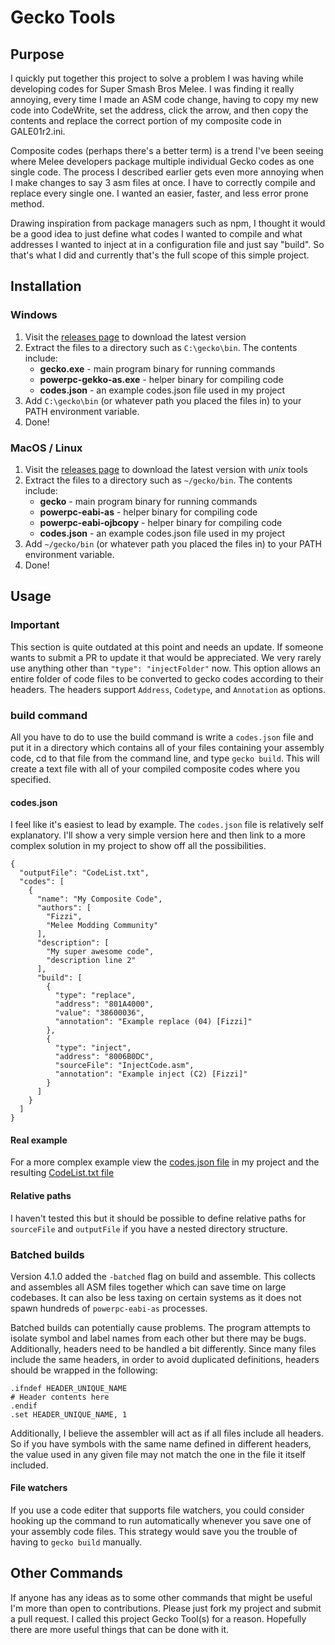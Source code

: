 # Gecko Tools
## Purpose
I quickly put together this project to solve a problem I was having while developing codes for Super Smash Bros Melee. I was finding it really annoying, every time I made an ASM code change, having to copy my new code into CodeWrite, set the address, click the arrow, and then copy the contents and replace the correct portion of my composite code in GALE01r2.ini.

Composite codes (perhaps there's a better term) is a trend I've been seeing where Melee developers package multiple individual Gecko codes as one single code. The process I described earlier gets even more annoying when I make changes to say 3 asm files at once. I have to correctly compile and replace every single one. I wanted an easier, faster, and less error prone method.

Drawing inspiration from package managers such as npm, I thought it would be a good idea to just define what codes I wanted to compile and what addresses I wanted to inject at in a configuration file and just say "build". So that's what I did and currently that's the full scope of this simple project.
## Installation
### Windows 
1. Visit the [releases page](https://github.com/JLaferri/gecko/releases) to download the latest version
2. Extract the files to a directory such as `C:\gecko\bin`. The contents include:
	* **gecko.exe** - main program binary for running commands
	* **powerpc-gekko-as.exe** - helper binary for compiling code
	* **codes.json** - an example codes.json file used in my project
3. Add `C:\gecko\bin` (or whatever path you placed the files in) to your PATH environment variable.
4. Done!
### MacOS / Linux
1. Visit the [releases page](https://github.com/JLaferri/gecko/releases) to download the latest version with *unix* tools
2. Extract the files to a directory such as `~/gecko/bin`. The contents include:
	* **gecko** - main program binary for running commands
	* **powerpc-eabi-as** - helper binary for compiling code
	* **powerpc-eabi-ojbcopy** - helper binary for compiling code
	* **codes.json** - an example codes.json file used in my project
3. Add `~/gecko/bin` (or whatever path you placed the files in) to your PATH environment variable.
4. Done!
## Usage
### Important
This section is quite outdated at this point and needs an update. If someone wants to submit a PR to update it that would be appreciated. We very rarely use anything other than `"type": "injectFolder"` now. This option allows an entire folder of code files to be converted to gecko codes according to their headers. The headers support `Address`, `Codetype`, and `Annotation` as options.
### build command
All you have to do to use the build command is write a `codes.json` file and put it in a directory which contains all of your files containing your assembly code, cd to that file from the command line, and type `gecko build`. This will create a text file with all of your compiled composite codes where you specified.
#### codes.json
I feel like it's easiest to lead by example. The `codes.json` file is relatively self explanatory. I'll show a very simple version here and then link to a more complex solution in my project to show off all the possibilities.

```
{
  "outputFile": "CodeList.txt",
  "codes": [
    {
      "name": "My Composite Code",
      "authors": [
        "Fizzi",
        "Melee Modding Community"
      ],
      "description": [
        "My super awesome code",
        "description line 2"
      ],
      "build": [
        {
          "type": "replace",
          "address": "801A4000",
          "value": "38600036",
          "annotation": "Example replace (04) [Fizzi]"
        },
        {
          "type": "inject",
          "address": "8006B0DC",
          "sourceFile": "InjectCode.asm",
          "annotation": "Example inject (C2) [Fizzi]"
        }
      ]
    }
  ]
}
```
#### Real example
For a more complex example view the [codes.json file](https://github.com/project-slippi/project-slippi/blob/15533b366d3fad0ec3dae9e9c66794696c1f2624/Gecko%20Codes/codes.json) in my project and the resulting [CodeList.txt file](https://github.com/project-slippi/project-slippi/blob/15533b366d3fad0ec3dae9e9c66794696c1f2624/Gecko%20Codes/CodeList.txt)
#### Relative paths
I haven't tested this but it should be possible to define relative paths for `sourceFile` and `outputFile` if you have a nested directory structure.
### Batched builds
Version 4.1.0 added the `-batched` flag on build and assemble. This collects and assembles all ASM files together which can save time on large codebases. It can also be less taxing on certain systems as it does not spawn hundreds of `powerpc-eabi-as` processes.

Batched builds can potentially cause problems. The program attempts to isolate symbol and label names from each other but there may be bugs. Additionally, headers need to be handled a bit differently. Since many files include the same headers, in order to avoid duplicated definitions, headers should be wrapped in the following:
```
.ifndef HEADER_UNIQUE_NAME
# Header contents here
.endif
.set HEADER_UNIQUE_NAME, 1
```

Additionally, I believe the assembler will act as if all files include all headers. So if you have symbols with the same name defined in different headers, the value used in any given file may not match the one in the file it itself included.
#### File watchers
If you use a code editer that supports file watchers, you could consider hooking up the command to run automatically whenever you save one of your assembly code files. This strategy would save you the trouble of having to `gecko build` manually.
## Other Commands
If anyone has any ideas as to some other commands that might be useful I'm more than open to contributions. Please just fork my project and submit a pull request. I called this project Gecko Tool(s) for a reason. Hopefully there are more useful things that can be done with it.
